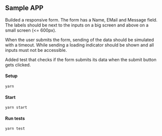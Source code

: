 ## Sample APP
Builded a responsive form. The form has a Name, EMail and Message field.
The labels should be next to the inputs on a big screen and above on a small screen (<= 600px).

When the user submits the form, sending of the data should be simulated with a timeout. While sending a loading indicator should be shown and all inputs must not be accessible.

Added test that checks if the form submits its data when the submit button gets clicked.


#### Setup
`yarn`

#### Start
`yarn start`

#### Run tests
`yarn test`


